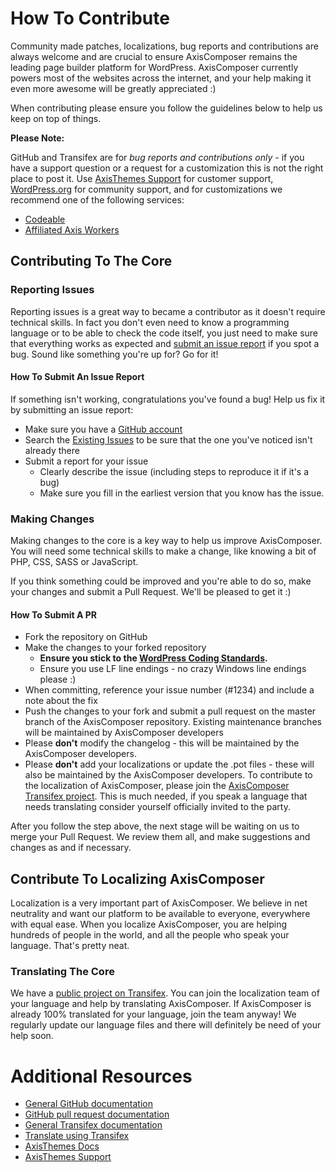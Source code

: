 # How To Contribute

Community made patches, localizations, bug reports and contributions are always welcome and are crucial to ensure AxisComposer remains the leading page builder platform for WordPress. AxisComposer currently powers most of the websites across the internet, and your help making it even more awesome will be greatly appreciated :)

When contributing please ensure you follow the guidelines below to help us keep on top of things.

__Please Note:__

GitHub and Transifex are for *bug reports and contributions only* - if you have a support question or a request for a customization this is not the right place to post it. Use [AxisThemes Support](http://support.axisthemes.com) for customer support, [WordPress.org](http://wordpress.org/support/plugin/axiscomposer) for community support, and for customizations we recommend one of the following services:

- [Codeable](https://codeable.io/)
- [Affiliated Axis Workers](http://www.axisthemes.com/affiliated-axis-workers/)

## Contributing To The Core

### Reporting Issues

Reporting issues is a great way to became a contributor as it doesn't require technical skills. In fact you don't even need to know a programming language or to be able to check the code itself, you just need to make sure that everything works as expected and [submit an issue report](https://github.com/axisthemes/axiscomposer/issues/new) if you spot a bug. Sound like something you're up for? Go for it!

#### How To Submit An Issue Report

If something isn't working, congratulations you've found a bug! Help us fix it by submitting an issue report:

* Make sure you have a [GitHub account](https://github.com/signup/free)
* Search the [Existing Issues](https://github.com/axisthemes/axiscomposer/issues) to be sure that the one you've noticed isn't already there
* Submit a report for your issue
  * Clearly describe the issue (including steps to reproduce it if it's a bug)
  * Make sure you fill in the earliest version that you know has the issue.

### Making Changes

Making changes to the core is a key way to help us improve AxisComposer. You will need some technical skills to make a change, like knowing a bit of PHP, CSS, SASS or JavaScript.

If you think something could be improved and you're able to do so, make your changes and submit a Pull Request. We'll be pleased to get it :)

#### How To Submit A PR

* Fork the repository on GitHub
* Make the changes to your forked repository
  * **Ensure you stick to the [WordPress Coding Standards](http://make.wordpress.org/core/handbook/coding-standards/php/).**
  * Ensure you use LF line endings - no crazy Windows line endings please :)
* When committing, reference your issue number (#1234) and include a note about the fix
* Push the changes to your fork and submit a pull request on the master branch of the AxisComposer repository. Existing maintenance branches will be maintained by AxisComposer developers
* Please **don't** modify the changelog - this will be maintained by the AxisComposer developers.
* Please **don't** add your localizations or update the .pot files - these will also be maintained by the AxisComposer developers. To contribute to the localization of AxisComposer, please join the [AxisComposer Transifex project](https://www.transifex.com/projects/p/axiscomposer/). This is much needed, if you speak a language that needs translating consider yourself officially invited to the party.

After you follow the step above, the next stage will be waiting on us to merge your Pull Request. We review them all, and make suggestions and changes as and if necessary.

## Contribute To Localizing AxisComposer

Localization is a very important part of AxisComposer. We believe in net neutrality and want our platform to be available to everyone, everywhere with equal ease. When you localize AxisComposer, you are helping hundreds of people in the world, and all the people who speak your language. That's pretty neat.

### Translating The Core

We have a [public project on Transifex](https://www.transifex.com/projects/p/axiscomposer/). You can join the localization team of your language and help by translating AxisComposer.
If AxisComposer is already 100% translated for your language, join the team anyway! We regularly update our language files and there will definitely be need of your help soon.

# Additional Resources

* [General GitHub documentation](http://help.github.com/)
* [GitHub pull request documentation](http://help.github.com/send-pull-requests/)
* [General Transifex documentation](http://docs.transifex.com/)
* [Translate using Transifex](http://docs.transifex.com/introduction/translators/)
* [AxisThemes Docs](http://docs.axisthemes.com/)
* [AxisThemes Support](http://support.axisthemes.com)
